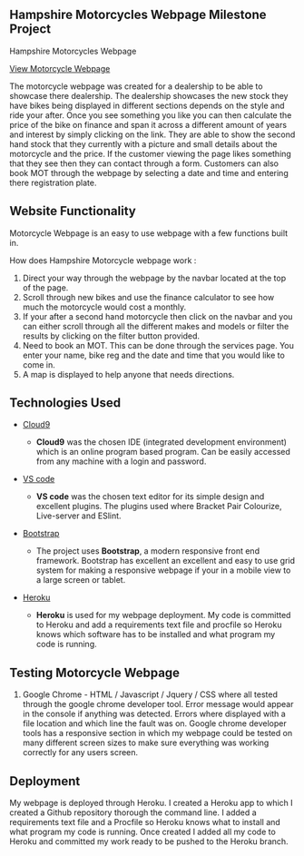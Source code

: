 ## Hampshire Motorcycles Webpage Milestone Project

Hampshire Motorcycles Webpage 

[View Motorcycle Webpage](https://rtreagus.github.io/MOTORCYCLE-WEBAGE-milestone-/)

The motorcycle webpage was created for a dealership to be able to showcase there dealership.
The dealership showcases the new stock they have bikes being displayed in different sections depends on the style and ride your after. Once you see something you like you can then calculate the price of the bike on finance and span it across a different amount of years and interest by simply clicking on the link.
They are able to show the second hand stock that they currently with a picture and small details about the motorcycle and the price. If the customer viewing the page likes something that they see then they can contact through a form. Customers can also book MOT through the webpage by selecting a date and time and entering there registration plate.

 
## Website Functionality

Motorcycle Webpage is an easy to use webpage with a few functions built in.

How does Hampshire Motorcycle webpage work : 

 1. Direct your way through the webpage by the navbar located at the top of the page.
 2. Scroll through new bikes and use the finance calculator to see how much the motorcycle would cost a monthly.
 3. If your after a second hand motorcycle then click on the navbar and you can either scroll through all the different makes and models or filter the results by clicking on the filter button provided.
 4. Need to book an MOT. This can be done through the services page. You enter your name, bike reg and the date and time that you would like to come in.
 5. A map is displayed to help anyone that needs directions. 


## Technologies Used

- [Cloud9](https://c9.io/login)
    - **Cloud9** was the chosen IDE (integrated development environment) which is an online program based program. Can be easily accessed from any machine with a login and password.  

- [VS code](https://code.visualstudio.com/)
    - **VS code** was the chosen text editor for its simple design and excellent plugins. The plugins used where Bracket Pair Colourize, Live-server and ESlint.

- [Bootstrap](http://getbootstrap.com/)
    - The project uses **Bootstrap**, a modern responsive front end framework. Bootstrap has excellent an excellent and easy to use grid system for making a responsive webpage if your in a mobile view to a large screen or tablet.

- [Heroku](https://id.heroku.com/login)
    -  **Heroku** is used for my webpage deployment. My code is committed to Heroku and add a requirements text file and procfile so Heroku knows which software has to be installed and what program my code is running.

## Testing Motorcycle Webpage

1. Google Chrome - HTML / Javascript / Jquery / CSS where all tested through the google chrome developer tool. Error message would appear in the console if anything was detected. Errors where displayed with a file location and which line the fault was on. Google chrome developer tools has a responsive section in which my webpage could be tested on many different screen sizes to make sure everything was working correctly for any users screen. 

## Deployment

My webpage is deployed through Heroku. I created a Heroku app to which I created a Github repository thorough the command line. I added a requirements text file and a Procfile so Heroku knows what to install and what program my code is running. Once created I added all my code to Heroku and committed my work ready to be pushed to the Heroku branch. 
